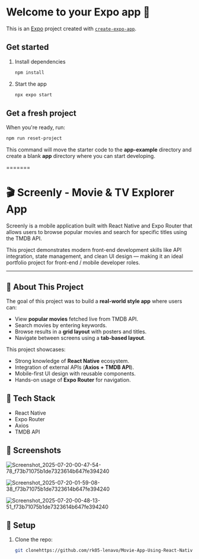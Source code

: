 # Welcome to your Expo app 👋

This is an [Expo](https://expo.dev) project created with [`create-expo-app`](https://www.npmjs.com/package/create-expo-app).

## Get started

1. Install dependencies

   ```bash
   npm install
   ```

2. Start the app

   ```bash
   npx expo start
   ```
## Get a fresh project

When you're ready, run:

```bash
npm run reset-project
```

This command will move the starter code to the **app-example** directory and create a blank **app** directory where you can start developing.

=======
# 🎬 Screenly - Movie & TV Explorer App

Screenly is a mobile application built with React Native and Expo Router that allows users to browse popular movies and search for specific titles using the TMDB API.  

This project demonstrates modern front-end development skills like API integration, state management, and clean UI design — making it an ideal portfolio project for front-end / mobile developer roles.

---

## 📖 About This Project
The goal of this project was to build a **real-world style app** where users can:
- View **popular movies** fetched live from TMDB API.
- Search movies by entering keywords.
- Browse results in a **grid layout** with posters and titles.
- Navigate between screens using a **tab-based layout**.

This project showcases:
- Strong knowledge of **React Native** ecosystem.
- Integration of external APIs (**Axios + TMDB API**).
- Mobile-first UI design with reusable components.
- Hands-on usage of **Expo Router** for navigation.

## 🚀 Tech Stack
- React Native
- Expo Router
- Axios
- TMDB API

## 📸 Screenshots

![Screenshot_2025-07-20-00-47-54-78_f73b71075b1de7323614b647fe394240](https://github.com/user-attachments/assets/80a472c0-f707-430a-ad52-8d0400a88317)


![Screenshot_2025-07-20-01-59-08-38_f73b71075b1de7323614b647fe394240](https://github.com/user-attachments/assets/05b60480-7693-4d4f-846b-bdb2d29bcfab)


![Screenshot_2025-07-20-00-48-13-51_f73b71075b1de7323614b647fe394240](https://github.com/user-attachments/assets/041b4f64-1742-4fe6-bd81-f0b617310286)

## 🔑 Setup
1. Clone the repo:
   ```bash
   git clonehttps://github.com/rk05-lenavo/Movie-App-Using-React-Native.git

